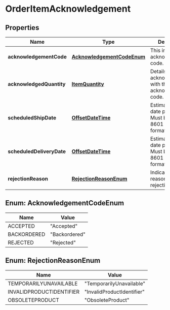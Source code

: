 
# OrderItemAcknowledgement

## Properties
Name | Type | Description | Notes
------------ | ------------- | ------------- | -------------
**acknowledgementCode** | [**AcknowledgementCodeEnum**](#AcknowledgementCodeEnum) | This indicates the acknowledgement code. | 
**acknowledgedQuantity** | [**ItemQuantity**](ItemQuantity.md) | Details of quantity acknowledged with the above acknowledgement code. | 
**scheduledShipDate** | [**OffsetDateTime**](OffsetDateTime.md) | Estimated ship date per line item. Must be in ISO-8601 date/time format. |  [optional]
**scheduledDeliveryDate** | [**OffsetDateTime**](OffsetDateTime.md) | Estimated delivery date per line item. Must be in ISO-8601 date/time format. |  [optional]
**rejectionReason** | [**RejectionReasonEnum**](#RejectionReasonEnum) | Indicates the reason for rejection. |  [optional]


<a name="AcknowledgementCodeEnum"></a>
## Enum: AcknowledgementCodeEnum
Name | Value
---- | -----
ACCEPTED | &quot;Accepted&quot;
BACKORDERED | &quot;Backordered&quot;
REJECTED | &quot;Rejected&quot;


<a name="RejectionReasonEnum"></a>
## Enum: RejectionReasonEnum
Name | Value
---- | -----
TEMPORARILYUNAVAILABLE | &quot;TemporarilyUnavailable&quot;
INVALIDPRODUCTIDENTIFIER | &quot;InvalidProductIdentifier&quot;
OBSOLETEPRODUCT | &quot;ObsoleteProduct&quot;



